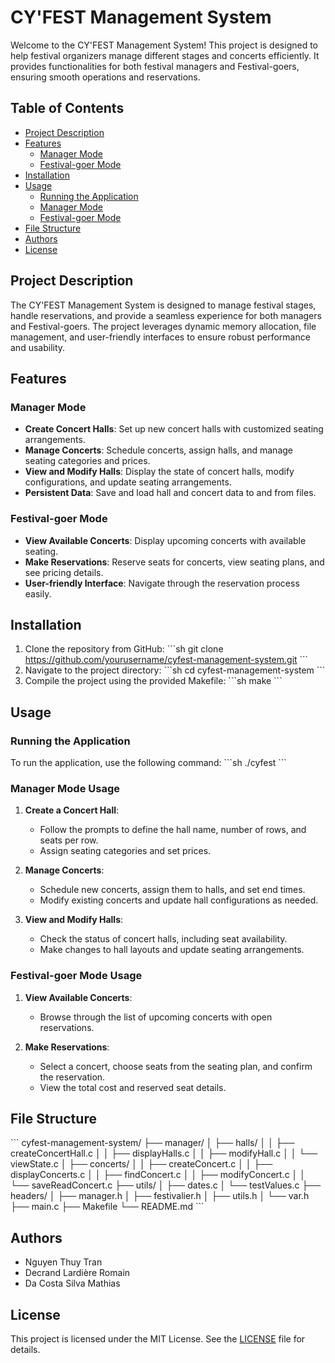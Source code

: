 
# CY'FEST Management System

Welcome to the CY'FEST Management System! This project is designed to help festival organizers manage different stages and concerts efficiently. It provides functionalities for both festival managers and Festival-goers, ensuring smooth operations and reservations.

## Table of Contents

- [Project Description](#project-description)
- [Features](#features)
  - [Manager Mode](#manager-mode)
  - [Festival-goer Mode](#Festival-goer-mode)
- [Installation](#installation)
- [Usage](#usage)
  - [Running the Application](#running-the-application)
  - [Manager Mode](#manager-mode-usage)
  - [Festival-goer Mode](#Festival-goer-mode-usage)
- [File Structure](#file-structure)
- [Authors](#authors)
- [License](#license)

## Project Description

The CY'FEST Management System is designed to manage festival stages, handle reservations, and provide a seamless experience for both managers and Festival-goers. The project leverages dynamic memory allocation, file management, and user-friendly interfaces to ensure robust performance and usability.

## Features

### Manager Mode

- **Create Concert Halls**: Set up new concert halls with customized seating arrangements.
- **Manage Concerts**: Schedule concerts, assign halls, and manage seating categories and prices.
- **View and Modify Halls**: Display the state of concert halls, modify configurations, and update seating arrangements.
- **Persistent Data**: Save and load hall and concert data to and from files.

### Festival-goer Mode

- **View Available Concerts**: Display upcoming concerts with available seating.
- **Make Reservations**: Reserve seats for concerts, view seating plans, and see pricing details.
- **User-friendly Interface**: Navigate through the reservation process easily.

## Installation

1. Clone the repository from GitHub:
   \`\`\`sh
   git clone https://github.com/yourusername/cyfest-management-system.git
   \`\`\`
2. Navigate to the project directory:
   \`\`\`sh
   cd cyfest-management-system
   \`\`\`
3. Compile the project using the provided Makefile:
   \`\`\`sh
   make
   \`\`\`

## Usage

### Running the Application

To run the application, use the following command:
\`\`\`sh
./cyfest
\`\`\`

### Manager Mode Usage

1. **Create a Concert Hall**:
   - Follow the prompts to define the hall name, number of rows, and seats per row.
   - Assign seating categories and set prices.

2. **Manage Concerts**:
   - Schedule new concerts, assign them to halls, and set end times.
   - Modify existing concerts and update hall configurations as needed.

3. **View and Modify Halls**:
   - Check the status of concert halls, including seat availability.
   - Make changes to hall layouts and update seating arrangements.

### Festival-goer Mode Usage

1. **View Available Concerts**:
   - Browse through the list of upcoming concerts with open reservations.

2. **Make Reservations**:
   - Select a concert, choose seats from the seating plan, and confirm the reservation.
   - View the total cost and reserved seat details.

## File Structure

\`\`\`
cyfest-management-system/
├── manager/
│   ├── halls/
│   │   ├── createConcertHall.c
│   │   ├── displayHalls.c
│   │   ├── modifyHall.c
│   │   └── viewState.c
│   ├── concerts/
│   │   ├── createConcert.c
│   │   ├── displayConcerts.c
│   │   ├── findConcert.c
│   │   ├── modifyConcert.c
│   │   └── saveReadConcert.c
├── utils/
│   ├── dates.c
│   └── testValues.c
├── headers/
│   ├── manager.h
│   ├── festivalier.h
│   ├── utils.h
│   └── var.h
├── main.c
├── Makefile
└── README.md
\`\`\`

## Authors

- Nguyen Thuy Tran
- Decrand Lardière Romain
- Da Costa Silva Mathias

## License

This project is licensed under the MIT License. See the [LICENSE](LICENSE) file for details.
